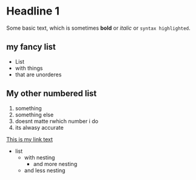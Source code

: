 # Headline 1

Some basic text, which is sometimes **bold** or _italic_ or `syntax highlighted`.

## my fancy list

- List
- with things
- that are unorderes

## My other numbered list

1. something
2. something else
1. doesnt matte rwhich number i do
7. its alwasy accurate

[This is my link text](https://tmy.io)

- list
	- with nesting
		- and more nesting
	- and less nesting